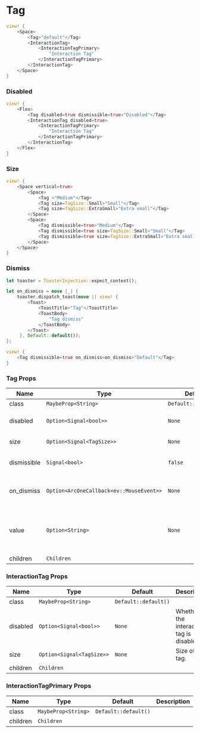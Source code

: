 # Tag

```rust demo
view! {
    <Space>
        <Tag>"default"</Tag>
        <InteractionTag>
            <InteractionTagPrimary>
                "Interaction Tag"
            </InteractionTagPrimary>
        </InteractionTag>
    </Space>
}
```

### Disabled

```rust demo
view! {
    <Flex>
        <Tag disabled=true dismissible=true>"Disabled"</Tag>
        <InteractionTag disabled=true>
            <InteractionTagPrimary>
                "Interaction Tag"
            </InteractionTagPrimary>
        </InteractionTag>
    </Flex>
}
```

### Size

```rust demo
view! {
    <Space vertical=true>
        <Space>
            <Tag >"Medium"</Tag>
            <Tag size=TagSize::Small>"Small"</Tag>
            <Tag size=TagSize::ExtraSmall>"Extra small"</Tag>
        </Space>
        <Space>
            <Tag dismissible=true>"Medium"</Tag>
            <Tag dismissible=true size=TagSize::Small>"Small"</Tag>
            <Tag dismissible=true size=TagSize::ExtraSmall>"Extra small"</Tag>
        </Space>
    </Space>
}
```

### Dismiss

```rust demo
let toaster = ToasterInjection::expect_context();

let on_dismiss = move |_| {
    toaster.dispatch_toast(move || view! {
        <Toast>
            <ToastTitle>"Tag"</ToastTitle>
            <ToastBody>
                "Tag dismiss"
            </ToastBody>
        </Toast>
     }, Default::default());
};

view! {
    <Tag dismissible=true on_dismiss=on_dismiss>"Default"</Tag>
}
```

### Tag Props

| Name | Type | Default | Description |
| --- | --- | --- | --- |
| class | `MaybeProp<String>` | `Default::default()` |  |
| disabled | `Option<Signal<bool>>` | `None` | Whether the tag is disabled. |
| size | `Option<Signal<TagSize>>` | `None` | Size of the tag. |
| dismissible | `Signal<bool>` | `false` | A Tag can be dismissible. |
| on_dismiss | `Option<ArcOneCallback<ev::MouseEvent>>` | `None` | Callback for when a tag is dismissed. |
| value | `Option<String>` | `None` | Unique value identifying the tag within a TagGroup. |
| children | `Children` |  |  |

### InteractionTag Props

| Name     | Type                      | Default              | Description                              |
| -------- | ------------------------- | -------------------- | ---------------------------------------- |
| class    | `MaybeProp<String>`       | `Default::default()` |                                          |
| disabled | `Option<Signal<bool>>`    | `None`               | Whether the interaction tag is disabled. |
| size     | `Option<Signal<TagSize>>` | `None`               | Size of the tag.                         |
| children | `Children`                |                      |                                          |

### InteractionTagPrimary Props

| Name     | Type                | Default              | Description |
| -------- | ------------------- | -------------------- | ----------- |
| class    | `MaybeProp<String>` | `Default::default()` |             |
| children | `Children`          |                      |             |
